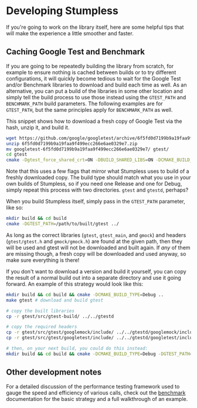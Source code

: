 # Developing Stumpless

If you're going to work on the library itself, here are some helpful tips that
will make the experience a little smoother and faster.

## Caching Google Test and Benchmark

If you are going to be repeatedly building the library from scratch, for example
to ensure nothing is cached between builds or to try different configurations,
it will quickly become tedious to wait for the Google Test and/or Benchmark
libraries to download and build each time as well. As an alternative, you can
put a build of the libraries in some other location and simply tell the build
process to use those instead using the `GTEST_PATH` and `BENCHMARK_PATH` build
parameters. The following examples are for `GTEST_PATH`, but the same principles
apply for `BENCHMARK_PATH` as well.

This snippet shows how to download a fresh copy of Google Test via the hash,
unzip it, and build it.

```sh
wget https://github.com/google/googletest/archive/6f5fd0d7199b9a19faa9f499ecc266e6ae0329e7.zip
unzip 6f5fd0d7199b9a19faa9f499ecc266e6ae0329e7.zip
mv googletest-6f5fd0d7199b9a19faa9f499ecc266e6ae0329e7/ gtest/
cd gtest
cmake -Dgtest_force_shared_crt=ON -DBUILD_SHARED_LIBS=ON -DCMAKE_BUILD_TYPE=Release .
```

Note that this uses a few flags that mirror what Stumpless uses to build of a
freshly downloaded copy. The build type should match what you use in your own
builds of Stumpless, so if you need one Release and one for Debug, simply repeat
this process with two directories. `gtest` and `gtestd`, perhaps?

When you build Stumpless itself, simply pass in the `GTEST_PATH` parameter,
like so:

```sh
mkdir build && cd build
cmake -DGTEST_PATH=/path/to/built/gtest ../
```

As long as the correct libraries (`gtest`, `gtest_main`, and `gmock`) and
headers (`gtest/gtest.h` and `gmock/gmock.h`) are found at the given path, then
they will be used and gtest will not be downloaded and built again. If _any_ of
them are missing though, a fresh copy will be downloaded and used anyway, so
make sure everything is there!

If you don't want to download a version and build it yourself, you can copy the
result of a normal build out into a separate directory and use it going forward.
An example of this strategy would look like this:

```sh
mkdir build && cd build && cmake -DCMAKE_BUILD_TYPE=Debug ..
make gtest # download and build gtest

# copy the built libraries
cp -r gtest/src/gtest-build/ ../../gtestd

# copy the required headers
cp -r gtest/src/gtest/googlemock/include/ ../../gtestd/googlemock/include/
cp -r gtest/src/gtest/googletest/include/ ../../gtestd/googletest/include/

# then, on your next build, you could do this instead:
mkdir build && cd build && cmake -DCMAKE_BUILD_TYPE=Debug -DGTEST_PATH=../../gtestd ..
```

## Other development notes

For a detailed discussion of the performance testing framework used to gauge
the speed and efficiency of various calls, check out the
[benchmark](https://github.com/goatshriek/stumpless/blob/latest/docs/benchmark.md)
documentation for the basic strategy and a full walkthrough of an example.
